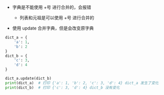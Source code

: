 - 字典是不能使用 +号 进行合并的，会报错
  - 列表和元祖是可以使用 +号 进行合并的

- 使用 update 合并字典，但是会改变原字典
```py
dict_a = {
    'a': 1,
    'b': 2
}
dict_b = {
    'c': 3,
    'd': 4
}

dict_a.update(dict_b)
print(dict_a)  # 打印 {'a': 1, 'b': 2, 'c': 3, 'd': 4} dict_a 发生了变化
print(dict_b)  # 打印 {'c': 3, 'd': 4} dict_b 没有变化
```